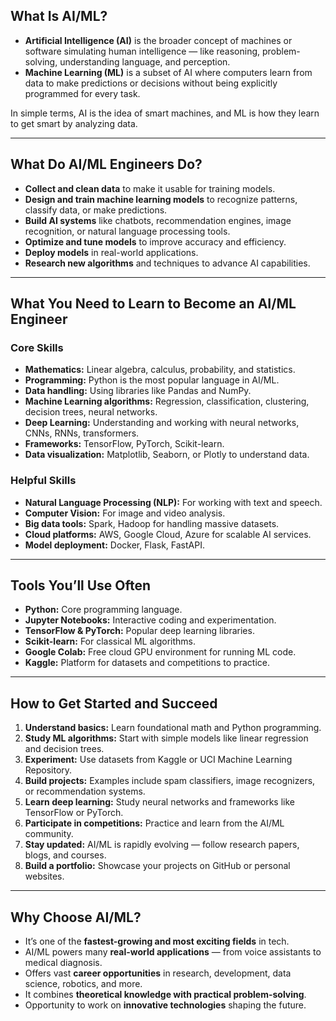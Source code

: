 

## What Is AI/ML?

* **Artificial Intelligence (AI)** is the broader concept of machines or software simulating human intelligence — like reasoning, problem-solving, understanding language, and perception.
* **Machine Learning (ML)** is a subset of AI where computers learn from data to make predictions or decisions without being explicitly programmed for every task.

In simple terms, AI is the idea of smart machines, and ML is how they learn to get smart by analyzing data.

---

## What Do AI/ML Engineers Do?

* **Collect and clean data** to make it usable for training models.
* **Design and train machine learning models** to recognize patterns, classify data, or make predictions.
* **Build AI systems** like chatbots, recommendation engines, image recognition, or natural language processing tools.
* **Optimize and tune models** to improve accuracy and efficiency.
* **Deploy models** in real-world applications.
* **Research new algorithms** and techniques to advance AI capabilities.

---

## What You Need to Learn to Become an AI/ML Engineer

### Core Skills

* **Mathematics:** Linear algebra, calculus, probability, and statistics.
* **Programming:** Python is the most popular language in AI/ML.
* **Data handling:** Using libraries like Pandas and NumPy.
* **Machine Learning algorithms:** Regression, classification, clustering, decision trees, neural networks.
* **Deep Learning:** Understanding and working with neural networks, CNNs, RNNs, transformers.
* **Frameworks:** TensorFlow, PyTorch, Scikit-learn.
* **Data visualization:** Matplotlib, Seaborn, or Plotly to understand data.

### Helpful Skills

* **Natural Language Processing (NLP):** For working with text and speech.
* **Computer Vision:** For image and video analysis.
* **Big data tools:** Spark, Hadoop for handling massive datasets.
* **Cloud platforms:** AWS, Google Cloud, Azure for scalable AI services.
* **Model deployment:** Docker, Flask, FastAPI.

---

## Tools You’ll Use Often

* **Python:** Core programming language.
* **Jupyter Notebooks:** Interactive coding and experimentation.
* **TensorFlow & PyTorch:** Popular deep learning libraries.
* **Scikit-learn:** For classical ML algorithms.
* **Google Colab:** Free cloud GPU environment for running ML code.
* **Kaggle:** Platform for datasets and competitions to practice.

---

## How to Get Started and Succeed

1. **Understand basics:** Learn foundational math and Python programming.
2. **Study ML algorithms:** Start with simple models like linear regression and decision trees.
3. **Experiment:** Use datasets from Kaggle or UCI Machine Learning Repository.
4. **Build projects:** Examples include spam classifiers, image recognizers, or recommendation systems.
5. **Learn deep learning:** Study neural networks and frameworks like TensorFlow or PyTorch.
6. **Participate in competitions:** Practice and learn from the AI/ML community.
7. **Stay updated:** AI/ML is rapidly evolving — follow research papers, blogs, and courses.
8. **Build a portfolio:** Showcase your projects on GitHub or personal websites.

---

## Why Choose AI/ML?

* It’s one of the **fastest-growing and most exciting fields** in tech.
* AI/ML powers many **real-world applications** — from voice assistants to medical diagnosis.
* Offers vast **career opportunities** in research, development, data science, robotics, and more.
* It combines **theoretical knowledge with practical problem-solving**.
* Opportunity to work on **innovative technologies** shaping the future.
